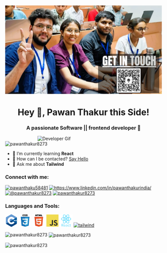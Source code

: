 ![logo](https://github.com/Pawanthakur8273/Pawanthakur8273/blob/main/bannerGit.png)
<h1 align="center">Hey 👋, Pawan Thakur this Side!</h1>
<h3 align="center">A passionate Software || frontend developer 🧡</h3>
<img src="https://user-images.githubusercontent.com/55389276/140866485-8fb1c876-9a8f-4d6a-98dc-08c4981eaf70.gif"
    alt="Developer Gif" align="right" width="400">

<p align="left"> <img
        src="https://komarev.com/ghpvc/?username=pawanthakur8273&label=Profile%20views&color=0e75b6&style=flat"
        alt="pawanthakur8273" /> </p>

<ul>
    <li>🌱 I’m currently learning <strong>React</strong></li>
    <li>🤝 How can I be contacted? <a href="https://linktr.ee/PawanthakurIndia">Say Hello</a></li>
    <li>💬 Ask me about <strong>Tailwind</strong></li>
</ul>

<h3>Connect with me:</h3>
<p>
    <a href="https://twitter.com/pawanthaku58481" target="_blank"><img
            src="https://raw.githubusercontent.com/rahuldkjain/github-profile-readme-generator/master/src/images/icons/Social/twitter.svg"
            alt="pawanthaku58481" height="30" width="40"></a>
    <a href="https://linkedin.com/in/https://www.linkedin.com/in/pawanthakurindia/" target="_blank"><img
            src="https://raw.githubusercontent.com/rahuldkjain/github-profile-readme-generator/master/src/images/icons/Social/linked-in-alt.svg"
            alt="https://www.linkedin.com/in/pawanthakurindia/" height="30" width="40"></a>
    <a href="https://medium.com/@pawanthakur8273" target="_blank"><img
            src="https://raw.githubusercontent.com/rahuldkjain/github-profile-readme-generator/master/src/images/icons/Social/medium.svg"
            alt="@pawanthakur8273" height="30" width="40"></a>
    <a href="https://www.leetcode.com/pawanthakur8273" target="_blank"><img
            src="https://raw.githubusercontent.com/rahuldkjain/github-profile-readme-generator/master/src/images/icons/Social/leet-code.svg"
            alt="pawanthakur8273" height="30" width="40"></a>
</p>

<h3>Languages and Tools:</h3>
<p>
    <a href="https://www.w3schools.com/cpp/" target="_blank" rel="noreferrer"><img
            src="https://raw.githubusercontent.com/devicons/devicon/master/icons/cplusplus/cplusplus-original.svg"
            alt="cplusplus" width="40" height="40"></a>
    <a href="https://www.w3schools.com/css/" target="_blank" rel="noreferrer"><img
            src="https://raw.githubusercontent.com/devicons/devicon/master/icons/css3/css3-original-wordmark.svg"
            alt="css3" width="40" height="40"></a>
    <a href="https://www.w3.org/html/" target="_blank" rel="noreferrer"><img
            src="https://raw.githubusercontent.com/devicons/devicon/master/icons/html5/html5-original-wordmark.svg"
            alt="html5" width="40" height="40"></a>
    <a href="https://developer.mozilla.org/en-US/docs/Web/JavaScript" target="_blank" rel="noreferrer"><img
            src="https://raw.githubusercontent.com/devicons/devicon/master/icons/javascript/javascript-original.svg"
            alt="javascript" width="40" height="40"></a>
    <a href="https://reactjs.org/" target="_blank" rel="noreferrer"><img
            src="https://raw.githubusercontent.com/devicons/devicon/master/icons/react/react-original-wordmark.svg"
            alt="react" width="40" height="40"></a>
    <a href="https://tailwindcss.com/" target="_blank" rel="noreferrer"><img
            src="https://www.vectorlogo.zone/logos/tailwindcss/tailwindcss-icon.svg" alt="tailwind" width="40"
            height="40"></a>
</p>

<p><img align="left"
        src="https://github-readme-stats.vercel.app/api/top-langs?username=pawanthakur8273&show_icons=true&locale=en&layout=compact"
        alt="pawanthakur8273"></p>

<p>&nbsp;<img align="center"
        src="https://github-readme-stats.vercel.app/api?username=pawanthakur8273&show_icons=true&locale=en"
        alt="pawanthakur8273"></p>

<p><img align="center" src="https://github-readme-streak-stats.herokuapp.com/?user=pawanthakur8273&"
        alt="pawanthakur8273"></p>
